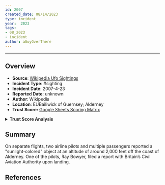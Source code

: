```yaml
---
id: 2007
created_date: 08/14/2023
type: incident
year:  2023
tags:
- 08_2023
- incident
author: aGuyOverThere
---
```


----

## Overview

- **Source**: [Wikipedia Ufo Sightings](https://en.wikipedia.org/wiki/List_of_reported_UFO_sightings)
- **Incident Type**: #sighting
- **Incident Date**: 2007-4-23
- **Reported Date**: unknown
- **Author**: Wikipedia
- **Location**: E​UBailiwick of Guernsey; Alderney
- **Trust Score:** [Google Sheets Scoring Matrix](https://docs.google.com/spreadsheets/d/1CUarxE7P1cPwgWXwJzzeWnZGm1c6Wp2Ttazdt3VPM_s/edit?usp=sharing)

<details>
<summary><b>Trust Score Analysis</b></summary>
<IMG src="https://publish-01.obsidian.md/access/1c31a6f93f82a49b0a9eb31193d6cdec/_images/" alt="Trust Score"/>
</details>

## Summary

On separate flights, two airline pilots and multiple passengers reported a "sunlight-colored" object at an altitude of around 2,000 feet off the coast of Alderney. One of the pilots, Ray Bowyer, filed a report with Britain’s Civil Aviation Authority upon landing.

## References
